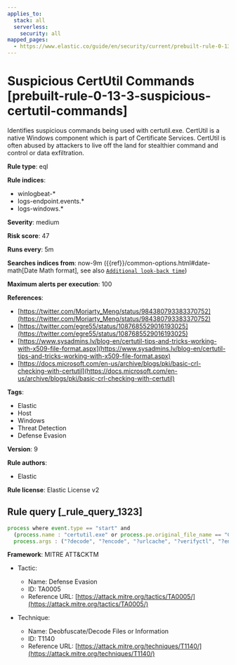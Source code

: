 ```yaml
---
applies_to:
  stack: all
  serverless:
    security: all
mapped_pages:
  - https://www.elastic.co/guide/en/security/current/prebuilt-rule-0-13-3-suspicious-certutil-commands.html
---
```


# Suspicious CertUtil Commands [prebuilt-rule-0-13-3-suspicious-certutil-commands]

Identifies suspicious commands being used with certutil.exe. CertUtil is a native Windows component which is part of Certificate Services. CertUtil is often abused by attackers to live off the land for stealthier command and control or data exfiltration.

**Rule type**: eql

**Rule indices**:

* winlogbeat-*
* logs-endpoint.events.*
* logs-windows.*

**Severity**: medium

**Risk score**: 47

**Runs every**: 5m

**Searches indices from**: now-9m ({{ref}}/common-options.html#date-math[Date Math format], see also [`Additional look-back time`](docs-content://solutions/security/detect-and-alert/create-detection-rule.md#rule-schedule))

**Maximum alerts per execution**: 100

**References**:

* [https://twitter.com/Moriarty_Meng/status/984380793383370752](https://twitter.com/Moriarty_Meng/status/984380793383370752)
* [https://twitter.com/egre55/status/1087685529016193025](https://twitter.com/egre55/status/1087685529016193025)
* [https://www.sysadmins.lv/blog-en/certutil-tips-and-tricks-working-with-x509-file-format.aspx](https://www.sysadmins.lv/blog-en/certutil-tips-and-tricks-working-with-x509-file-format.aspx)
* [https://docs.microsoft.com/en-us/archive/blogs/pki/basic-crl-checking-with-certutil](https://docs.microsoft.com/en-us/archive/blogs/pki/basic-crl-checking-with-certutil)

**Tags**:

* Elastic
* Host
* Windows
* Threat Detection
* Defense Evasion

**Version**: 9

**Rule authors**:

* Elastic

**Rule license**: Elastic License v2

## Rule query [_rule_query_1323]

```js
process where event.type == "start" and
  (process.name : "certutil.exe" or process.pe.original_file_name == "CertUtil.exe") and
  process.args : ("?decode", "?encode", "?urlcache", "?verifyctl", "?encodehex", "?decodehex")
```

**Framework**: MITRE ATT&CKTM

* Tactic:

    * Name: Defense Evasion
    * ID: TA0005
    * Reference URL: [https://attack.mitre.org/tactics/TA0005/](https://attack.mitre.org/tactics/TA0005/)

* Technique:

    * Name: Deobfuscate/Decode Files or Information
    * ID: T1140
    * Reference URL: [https://attack.mitre.org/techniques/T1140/](https://attack.mitre.org/techniques/T1140/)



